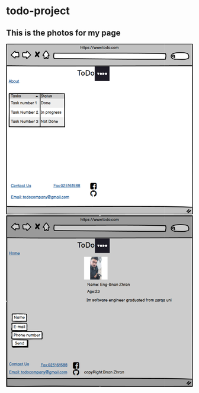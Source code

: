 # todo-project
## This is the photos for my page

![This Home](https://raw.githubusercontent.com/ebnanzhran/todo-project/main/Home%20page.PNG)
![This About](https://raw.githubusercontent.com/ebnanzhran/todo-project/main/About%20page.PNG)